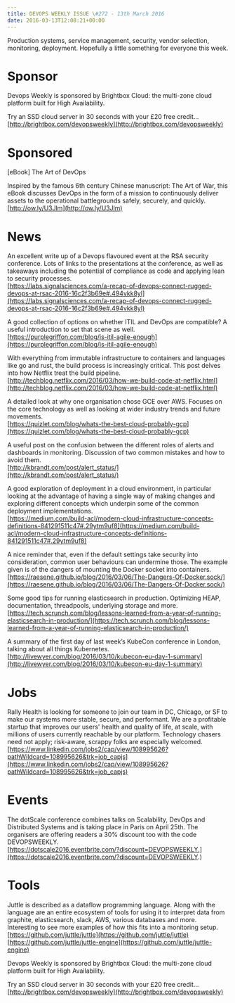 ```yaml
---
title: DEVOPS WEEKLY ISSUE \#272 - 13th March 2016 
date: 2016-03-13T12:08:21+00:00
---
```


Production systems, service management, security, vendor selection, monitoring, deployment. Hopefully a little something for everyone this week.


Sponsor
======

Devops Weekly is sponsored by Brightbox Cloud: the multi-zone cloud platform built for High Availability.

Try an SSD cloud server in 30 seconds with your £20 free credit…
<br>[http://brightbox.com/devopsweekly](http://brightbox.com/devopsweekly)


Sponsored
========

[eBook] The Art of DevOps

Inspired by the famous 6th century Chinese manuscript: The Art of War, this eBook discusses DevOps in the form of a mission to continuously deliver assets to the operational battlegrounds safely, securely, and quickly.
<br>[http://ow.ly/U3Jlm](http://ow.ly/U3Jlm)


News
====

An excellent write up of a Devops flavoured event at the RSA security conference. Lots of links to the presentations at the conference, as well as takeaways including the potential of compliance as code and applying lean to security processes.
<br>[https://labs.signalsciences.com/a-recap-of-devops-connect-rugged-devops-at-rsac-2016-16c2f3b69e#.494vkk8yl](https://labs.signalsciences.com/a-recap-of-devops-connect-rugged-devops-at-rsac-2016-16c2f3b69e#.494vkk8yl)


A good collection of options on whether ITIL and DevOps are compatible? A useful introduction to set that scene as well.
<br>[https://purplegriffon.com/blog/is-itil-agile-enough](https://purplegriffon.com/blog/is-itil-agile-enough)


With everything from immutable infrastructure to containers and languages like go and rust, the build process is increasingly critical. This post delves into how Netflix treat the build pipeline.
<br>[http://techblog.netflix.com/2016/03/how-we-build-code-at-netflix.html](http://techblog.netflix.com/2016/03/how-we-build-code-at-netflix.html)


A detailed look at why one organisation chose GCE over AWS. Focuses on the core technology as well as looking at wider industry trends and future movements.
<br>[https://quizlet.com/blog/whats-the-best-cloud-probably-gcp](https://quizlet.com/blog/whats-the-best-cloud-probably-gcp)


A useful post on the confusion between the different roles of alerts and dashboards in monitoring. Discussion of two common mistakes and how to avoid them.
<br>[http://kbrandt.com/post/alert_status/](http://kbrandt.com/post/alert_status/)


A good exploration of deployment in a cloud environment, in particular looking at the advantage of having a single way of making changes and exploring different concepts which underpin some of the common deployment implementations.
<br>[https://medium.com/build-acl/modern-cloud-infrastructure-concepts-definitions-841291511c47#.29ytm9uf8](https://medium.com/build-acl/modern-cloud-infrastructure-concepts-definitions-841291511c47#.29ytm9uf8)


A nice reminder that, even if the default settings take security into consideration, common user behaviours can undermine those. The example given is of the dangers of mounting the Docker socket into containers.
<br>[https://raesene.github.io/blog/2016/03/06/The-Dangers-Of-Docker.sock/](https://raesene.github.io/blog/2016/03/06/The-Dangers-Of-Docker.sock/)


Some good tips for running elasticsearch in production. Optimizing HEAP, documentation, threadpools, underlying storage and more.
<br>[https://tech.scrunch.com/blog/lessons-learned-from-a-year-of-running-elasticsearch-in-production/](https://tech.scrunch.com/blog/lessons-learned-from-a-year-of-running-elasticsearch-in-production/)


A summary of the first day of last week’s KubeCon conference in London, talking about all things Kubernetes.
<br>[http://livewyer.com/blog/2016/03/10/kubecon-eu-day-1-summary](http://livewyer.com/blog/2016/03/10/kubecon-eu-day-1-summary)


Jobs
====

Rally Health is looking for someone to join our team in DC, Chicago, or SF to make our systems more stable, secure, and performant. We are a profitable startup that improves our users' health and quality of life, at scale, with millions of users currently reachable by our platform. Technology chasers need not apply; risk-aware, scrappy folks are especially welcomed.
<br>[https://www.linkedin.com/jobs2/cap/view/108995626?pathWildcard=108995626&trk=job_capjs](https://www.linkedin.com/jobs2/cap/view/108995626?pathWildcard=108995626&trk=job_capjs)


Events
======

The dotScale conference combines talks on Scalability, DevOps and Distributed Systems and is taking place in Paris on April 25th. The organisers are offering readers a 30% discount too with the code DEVOPSWEEKLY.
<br>[https://dotscale2016.eventbrite.com/?discount=DEVOPSWEEKLY.](https://dotscale2016.eventbrite.com/?discount=DEVOPSWEEKLY.)


Tools
=====

Juttle is described as a dataflow programming language. Along with the language are an entire ecosystem of tools for using it to interpret data from graphite, elasticsearch, slack, AWS, various databases and more. Interesting to see more examples of how this fits into a monitoring setup.
<br>[https://github.com/juttle/juttle](https://github.com/juttle/juttle)
<br>[https://github.com/juttle/juttle-engine](https://github.com/juttle/juttle-engine)


Devops Weekly is sponsored by Brightbox Cloud: the multi-zone cloud platform built for High Availability.

Try an SSD cloud server in 30 seconds with your £20 free credit…
<br>[http://brightbox.com/devopsweekly](http://brightbox.com/devopsweekly)



